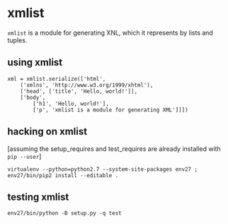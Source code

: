 # xmlist

`xmlist` is a module for generating XNL, which it represents by lists and tuples.

## using xmlist

    xml = xmlist.serialize(['html',
        ('xmlns', 'http://www.w3.org/1999/xhtml'),
        ['head', ['title', 'Hello, world!']],
        ['body',
            ['h1', 'Hello, world!'],
            ['p', 'xmlist is a module for generating XML']]])

## hacking on xmlist

[assuming the setup\_requires and test\_requires are already installed with `pip --user`]

    virtualenv --python=python2.7 --system-site-packages env27 ;
    env27/bin/pip2 install --editable .

## testing xmlist

    env27/bin/python -B setup.py -q test
